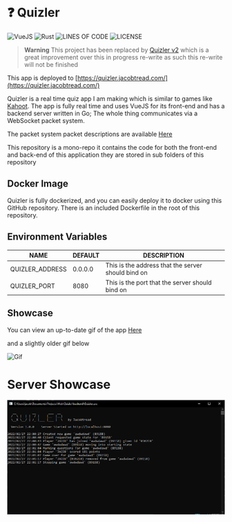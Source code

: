 # ❓ Quizler

![VueJS](https://img.shields.io/badge/Frontend%20Powered%20By-VueJS-68A063?style=for-the-badge)
![Rust](https://img.shields.io/badge/Backend%20Powered%20By-Go-29BEB0?style=for-the-badge)
![LINES OF CODE](https://img.shields.io/tokei/lines/github/jacobtread/Quizler?style=for-the-badge)
![LICENSE](https://img.shields.io/github/license/jacobtread/Quizler?style=for-the-badge)

> **Warning** This project has been replaced by [Quizler v2](https://github.com/jacobtread/Quizler-v2) which
> is a great improvement over this in progress re-write as such this re-write will not be finished

This app is deployed to [https://quizler.jacobtread.com/](https://quizler.jacobtread.com/)

Quizler is a real time quiz app I am making which is similar to games like [Kahoot](https://kahoot.com/). The app is
fully real time and uses VueJS for its front-end and has a backend server written in Go; The whole thing communicates
via a WebSocket packet system.

The packet system packet descriptions are available [Here](backend/packets.md)

This repository is a mono-repo it contains the code for both the front-end and back-end of
this application they are stored in sub folders of this repository

## Docker Image

Quizler is fully dockerized, and you can easily deploy it to docker using this GitHub repository. There is an included
Dockerfile in the root of this repository.

## Environment Variables

| NAME            | DEFAULT | DESCRIPTION                                        |
|-----------------|---------|----------------------------------------------------|
| QUIZLER_ADDRESS | 0.0.0.0 | This is the address that the server should bind on |
| QUIZLER_PORT    | 8080    | This is the port that the server should bind on    |

## Showcase

You can view an up-to-date gif of the app
[Here](https://gyazo.com/6b23868be9b649b507f35b7b7a9bb8ee)

and a slightly older gif below

![Gif](https://i.gyazo.com/f30dcedc58bf781e51e9ba91f9595656.gif)

# Server Showcase

![Preview](server_preview.png)
